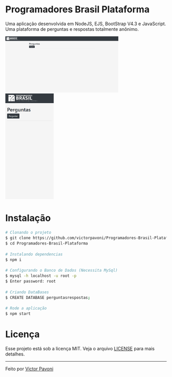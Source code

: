 # Programadores Brasil Plataforma
Uma aplicação desenvolvida em NodeJS, EJS, BootStrap V4.3 e JavaScript. Uma plataforma de perguntas e respostas totalmente anônimo.

<img alt="Desktop" src="https://github.com/victorpavoni/Programadores-Brasil-Plataforma/blob/main/images/progbrasil-desktop.gif" width="70%">
<img alt="Mobile" src="https://github.com/victorpavoni/Programadores-Brasil-Plataforma/blob/main/images/progbrasil-mobile.gif" width="30%">

# Instalação

```bash
# Clonando o projeto
$ git clone https://github.com/victorpavoni/Programadores-Brasil-Plataforma.git
$ cd Programadores-Brasil-Plataforma

# Instalando dependencias
$ npm i
 
# Configurando o Banco de Dados (Necessita MySql)
$ mysql -h localhost -u root -p
$ Enter password: root

# Criando DataBases
$ CREATE DATABASE perguntasrespostas;

# Rode a aplicação
$ npm start
```

# Licença
Esse projeto está sob a licença MIT. Veja o arquivo [LICENSE](https://github.com/victorpavoni/Programadores-Brasil-Plataforma/blob/main/LICENSE) para mais detalhes.

---

Feito por [Victor Pavoni](https://github.com/victorpavoni/)
